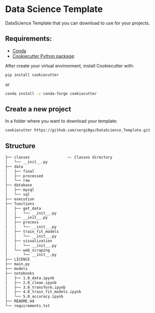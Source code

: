 # Data Science Template
DataScience Template that you can download to use for your projects.

## Requirements:

- [Conda](https://docs.conda.io/projects/conda/en/latest/user-guide/install/download.html)
- [Cookiecutter Python package](http://cookiecutter.readthedocs.org/en/latest/installation.html): 

After create your virtual environment, install Cookiecutter with:

``` bash
pip install cookiecutter
```

or

``` bash
conda install -c conda-forge cookiecutter
```

## Create a new project

In a folder where you want to download your template:

```bash
cookiecutter https://github.com/sergi0gs/DataScience_Template.git
```

## Structure
```bash
├── classes                 <- Classes directory
│   └── __init__.py
├── data
│   ├── final
│   ├── processed
│   └── raw
├── database
│   ├── mysql
│   └── sql
├── execution
├── functions
│   ├── get_data
│   │   └── __init__.py
│   ├── __init__.py
│   ├── process
│   │   └── __init__.py
│   ├── train_fit_models
│   │   └── __init__.py
│   ├── visualization
│   │   └── __init__.py
│   └── web_scraping
│       └── __init__.py
├── LICENCE
├── main.py
├── models
├── notebooks
│   ├── 1.0_data.ipynb
│   ├── 2.0_clean.ipynb
│   ├── 3.0_transform.ipynb
│   ├── 4.0_train_fit_models.ipynb
│   └── 5.0_accuracy.ipynb
├── README.md
└── requirements.txt
```